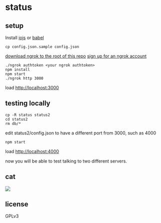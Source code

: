 # status

## setup

Install [iojs](https://iojs.org) or [babel](https://babeljs.io)

    cp config.json.sample config.json

[download ngrok to the root of this repo](https://ngrok.com/download)
[sign up for an ngrok account](https://dashboard.ngrok.com/user/signup)

    ./ngrok authtoken <your ngrok authtoken>
    npm install
    npm start
    ./ngrok http 3000

load [http://localhost:3000](http://localhost:3000)

## testing locally

    cp -R status status2
    cd status2
    rm db/*

edit status2/config.json to have a different port from 3000, such as 4000

    npm start

load [http://localhost:4000](http://localhost:4000)

now you will be able to test talking to two different servers.

## cat
![](https://dl.dropboxusercontent.com/u/37968874/gifs/cat-typing-hacking-keyboard-computer.gif)

## license

GPLv3
